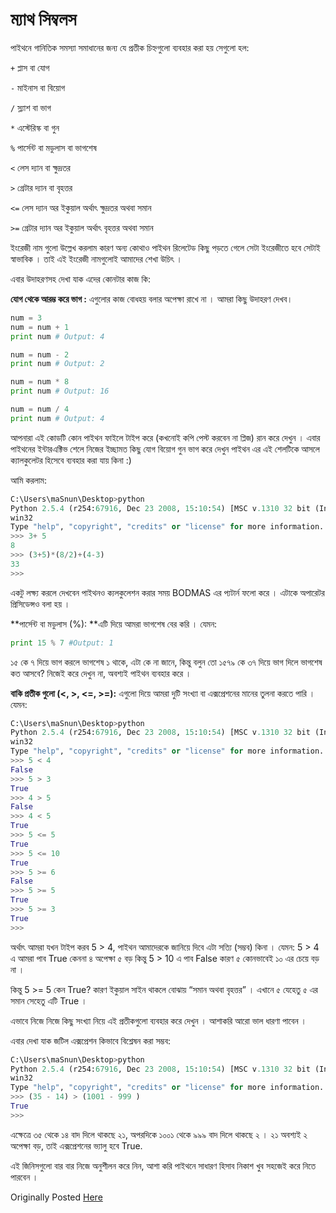 # ম্যাথ সিম্বলস

পাইথনে গানিতিক সমস্যা সমাধানের জন্য যে প্রতীক চিহ্নগুলো ব্যবহার করা হয় সেগুলো হল:

```+``` প্লাস বা যোগ

```-``` মাইনাস বা বিয়োগ

```/``` স্ল্যাশ বা ভাগ

```*``` এস্টেরিস্ক বা গুন

```%``` পার্সেন্ট বা মডুলাস বা ভাগশেষ

```<``` লেস দ্যান বা ক্ষুদ্রতর

```>``` গ্রেটার দ্যান বা বৃহত্তর

```<=``` লেস দ্যান অর ইকুয়াল অর্থাৎ ক্ষুদ্রতর অথবা সমান

```>=``` গ্রেটার দ্যান অর ইকুয়াল অর্থাৎ বৃহত্তর অথবা সমান

ইংরেজী নাম গুলো উল্লেখ করলাম কারণ অন্য কোথাও পাইথন রিলেটেড কিছু পড়তে গেলে সেটা ইংরেজীতে হবে সেটাই স্বাভাবিক । তাই এই ইংরেজী নামগুলোই আমাদের শেখা উচিৎ ।

এবার উদাহরণসহ দেখা যাক এদের কোনটার কাজ কি:

**যোগ থেকে আরম্ভ করে ভাগ :** এগুলোর কাজ বোধহয় বলার অপেক্ষা রাখে না । আমরা কিছু উদাহরণ দেখব।

```python
num = 3
num = num + 1
print num # Output: 4

num = num - 2
print num # Output: 2

num = num * 8
print num # Output: 16

num = num / 4
print num # Output: 4
```

আপনারা এই কোডটি কোন পাইথন ফাইলে টাইপ করে (কখনোই কপি পেস্ট করবেন না প্লিজ) রান করে দেখুন । এবার পাইথনের ইন্টারএক্টিভ শেলে নিজের ইচ্ছামত কিছু যোগ বিয়োগ গুন ভাগ করে দেখুন পাইথন এর এই শেলটিকে আসলে ক্যালকুলেটর হিসেবে ব্যবহার করা যায় কিনা :)

আমি করলাম:

```python
C:\Users\maSnun\Desktop>python
Python 2.5.4 (r254:67916, Dec 23 2008, 15:10:54) [MSC v.1310 32 bit (Intel)] on
win32
Type "help", "copyright", "credits" or "license" for more information.
>>> 3+ 5
8
>>> (3+5)*(8/2)+(4-3)
33
>>>
```

একটু লক্ষ্য করলে দেখবেন পাইথনও ক্যলকুলেশন করার সময় BODMAS এর প্যটার্ন ফলো করে । এটাকে অপারেটর প্রিসিডেন্সও বলা হয় ।

**পার্সেন্ট বা মডুলাস (%): **এটি দিয়ে আমরা ভাগশেষ বের করি । যেমন:

```python
print 15 % 7 #Output: 1
```

১৫ কে ৭ দিয়ে ভাগ করলে ভাগশেষ ১ থাকে, এটা কে না জানে, কিন্তু বলুন তো ১৫৭৯ কে ৩৭ দিয়ে ভাগ দিলে ভাগশেষ কত আসবে? নিজেই করে দেখুন না, অবশ্যই পাইথন ব্যবহার করে ।

**বাকি প্রতীক গুলো (<, >, <=, >=):** এগুলো দিয়ে আমরা দুটি সংখ্যা বা এক্সপ্রেশনের মানের তুলনা করতে পারি । যেমন:

```python
C:\Users\maSnun\Desktop>python
Python 2.5.4 (r254:67916, Dec 23 2008, 15:10:54) [MSC v.1310 32 bit (Intel)] on
win32
Type "help", "copyright", "credits" or "license" for more information.
>>> 5 < 4
False
>>> 5 > 3
True
>>> 4 > 5
False
>>> 4 < 5
True
>>> 5 <= 5
True
>>> 5 <= 10
True
>>> 5 >= 6
False
>>> 5 >= 5
True
>>> 5 >= 3
True
>>>
```

অর্থাৎ আমরা যখন টাইপ করব 5 > 4, পাইথন আমাদেরকে জানিয়ে দিবে এটা সত্যি (সম্ভব) কিনা । যেমন: 5 > 4 এ আমরা পাব True কেননা ৪ অপেক্ষা ৫ বড় কিন্তু 5 > 10 এ পাব False কারণ ৫ কোনভাবেই ১০ এর চেয়ে বড় না ।

কিন্তু 5 >= 5 কেন True? কারণ ইকুয়াল সাইন থাকলে বোঝায় “সমান অথবা বৃহত্তর” । এখানে ৫ যেহেতু ৫ এর সমান সেহেতু এটি True ।

এভাবে নিজে নিজে কিছু সংখ্যা নিয়ে এই প্রতীকগুলো ব্যবহার করে দেখুন । আশাকরি আরো ভাল ধারণা পাবেন ।

এবার দেখা যাক জটিল এক্সপ্রেশন কিভাবে বিশ্লেষন করা সম্ভব:

```python
C:\Users\maSnun\Desktop>python
Python 2.5.4 (r254:67916, Dec 23 2008, 15:10:54) [MSC v.1310 32 bit (Intel)] on
win32
Type "help", "copyright", "credits" or "license" for more information.
>>> (35 - 14) > (1001 - 999 )
True
>>>
```

এক্ষেত্রে ৩৫ থেকে ১৪ বাদ দিলে থাকছে ২১, অপরদিকে ১০০১ থেকে ৯৯৯ বাদ দিলে থাকছে ২ । ২১ অবশ্যই ২ অপেক্ষা বড়, তাই এক্সপ্রেশনের ভ্যালু হবে True.

এই জিনিসগুলো বার বার নিজে অনুশীলন করে নিন, আশা করি পাইথনে সাধারণ হিসাব নিকাশ খুব সহজেই করে নিতে পারবেন ।

Originally Posted [Here](http://www.masnun.com/2011/07/18/python-in-bangla-math-symbol.html)
